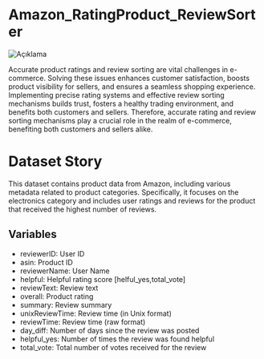 # Amazon_RatingProduct_ReviewSorter

![Açıklama](https://github.com/hgatasagun/Amazon_RatingProduct_ReviewSorter/blob/main/Review.jpg)

Accurate product ratings and review sorting are vital challenges in e-commerce. Solving these issues enhances customer satisfaction, boosts product visibility for sellers, and ensures a seamless shopping experience. Implementing precise rating systems and effective review sorting mechanisms builds trust, fosters a healthy trading environment, and benefits both customers and sellers. Therefore, accurate rating and review sorting mechanisms play a crucial role in the realm of e-commerce, benefiting both customers and sellers alike.

# Dataset Story
This dataset contains product data from Amazon, including various metadata related to product categories. Specifically, it focuses on the electronics category and includes user ratings and reviews for the product that received the highest number of reviews.

## Variables
 - reviewerID: User ID
 - asin: Product ID
 - reviewerName: User Name
 - helpful: Helpful rating score [helful_yes,total_vote]
 - reviewText: Review text
 - overall: Product rating
 - summary: Review summary
 - unixReviewTime: Review time (in Unix format)
 - reviewTime: Review time (raw format)
 - day_diff: Number of days since the review was posted
 - helpful_yes: Number of times the review was found helpful
 - total_vote: Total number of votes received for the review
